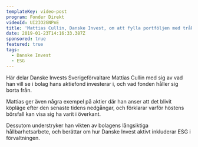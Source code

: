 ```yaml
---
templateKey: video-post
program: Fonder Direkt
videoId: UI2IO2GNPnE
title: 'Mattias Cullin, Danske Invest, om att fylla portföljen med tråkiga bolag'
date: 2019-01-23T14:16:33.387Z
sponsored: true
featured: true
tags:
  - Danske Invest
  - ESG
---
```

Här delar Danske Invests Sverigeförvaltare Mattias Cullin med sig av vad han vill se i bolag hans aktiefond investerar i, och vad fonden håller sig borta från. 



Mattias ger även några exempel på aktier där han anser att det blivit köpläge efter den senaste tidens nedgångar, och förklarar varför höstens börsfall kan visa sig ha varit i överkant.



Dessutom understryker han vikten av bolagens långsiktiga hållbarhetsarbete, och berättar om hur Danske Invest aktivt inkluderar ESG i förvaltningen.
